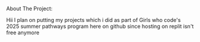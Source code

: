 About The Project:

Hii I plan on putting my projects which i did as part of Girls who code's 2025 summer pathways program here on github since hosting on replit isn't free anymore 
